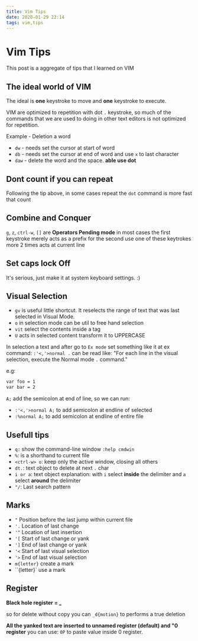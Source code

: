 ```yaml
---
title: Vim Tips
date: 2020-01-29 22:14
tags: vim,tips
---
```


# Vim Tips

This post is a aggregate of tips that I learned on VIM

## The ideal world of VIM

The ideal is **one** keystroke to move and **one** keystroke to execute.

VIM are optimized to repetition with dot `.` keystroke, so much of the commands that we are used to doing in other text editors
is not optimized for repetition.

Example - Deletion a word

- `dw` - needs set the cursor at start of word
- `db` - needs set the cursor at end of word and use `x` to last character
- `daw` - delete the word and the space. **able use dot**

## Dont count if you can repeat

Following the tip above, in some cases repeat the `dot` command is more fast that count

## Combine and Conquer

`g`, `z`, `ctrl-w`, `[]` are __Operators Pending mode__  in most cases the first keystroke merely acts as a prefix for the second
use one of these keytrokes more 2 times acts at current line

## Set caps lock Off

It's serious, just make it at system keyboard settings. :)

## Visual Selection

- `gv` is useful little shortcut. It reselects the range of text that was last selected in Visual Mode.
- `o` in selection mode can be util to free hand selection
- `vit` select the contents inside a tag
- `U` acts in selected content transform it to UPPERCASE

In selection a text and after go to `Ex mode` set something like it at ex command:
`:'<,'>normal .` can be read like: "For each line in the visual selection, execute the Normal mode `.` command."

e.g:
```sh
var foo = 1
var bar = 2
```

`A;` add the semicolon at end of line, so we can run:

- `:'<,'>normal A;` to add semicolon at endline of selected
- `:%normal A;` to add semicolon at endline of entire file

## Usefull tips


- `q:` show the command-line window `:help cmdwin`
- `%`: is a shorthand to current file
- `<ctrl-w> o`: keep only the active window, closing all others
- `dt.`: text object to delete at next `.` char
- `i or a`: text object explanation: with `i` select **inside** the delimiter and `a` select **around** the delimiter
- `"/`: Last search pattern


## Marks

- `"` Position before the last jump within current file
- `'.` Location of last change
- `'^` Location of last insertion
- `'[` Start of last change or yank
- `']` End of last change or yank
- `'<` Start of last visual selection
- `'>` End of last visual selection
- `m{letter}` create a mark
- ``{letter}` use a mark


## Register

**Black hole register = _**

so for delete without copy you can `_d{motion}` to performs a true deletion

**All the yanked text are inserted to unnamed register (default) and "0 register** you can use: `0P` to paste value inside
0 register.

